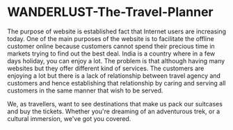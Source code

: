 # WANDERLUST-The-Travel-Planner
The purpose of website is established fact that Internet users are increasing today. One
of the main purposes of the website is to facilitate the offline customer online because
customers cannot spend their precious time in markets trying to find out the best deal. India is
a country where in a few days holiday, you can enjoy a lot. The problem is that although
having many websites but they offer different kind of services. The customers are enjoying a
lot but there is a lack of relationship between travel agency and customers and hence
establishing that relationship by caring and serving all customers in the same manner that
wish to be served.

We, as travellers, want to see destinations that make us pack our suitcases and buy the
tickets. Whether you're dreaming of an adventurous trek, or a cultural immersion, we've got
you covered.
